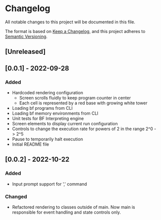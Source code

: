 # Changelog
All notable changes to this project will be documented in this file.

The format is based on [Keep a Changelog](https://keepachangelog.com/en/1.0.0/),
and this project adheres to [Semantic Versioning](https://semver.org/spec/v2.0.0.html).

## [Unreleased]

## [0.0.1] - 2022-09-28
### Added
- Hardcoded rendering configuration
    - Screen scrolls fluidly to keep program counter in center
    - Each cell is represented by a red base with growing white tower
- Loading bf programs from CLI
- Loading bf memory environments from CLI
- Unit tests for BF Interpreting engine
- Screen elements to display current run configuration
- Controls to change the execution rate for powers of 2 in the range 2^0 -> 2^5
- Pause to temporarily halt execution
- Initial README file

## [0.0.2] - 2022-10-22
### Added
- Input prompt support for ',' command

### Changed

- Refactored rendering to classes outside of main. Now main is responsible for event handling and state controls only.
